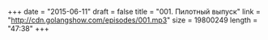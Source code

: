 +++
date = "2015-06-11"
draft = false
title = "001. Пилотный выпуск"
link = "http://cdn.golangshow.com/episodes/001.mp3"
size = 19800249
length = "47:38"
+++
